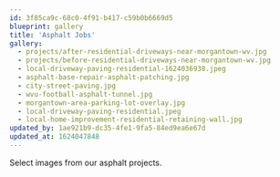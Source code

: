```yaml
---
id: 3f85ca9c-68c0-4f91-b417-c59b0b6669d5
blueprint: gallery
title: 'Asphalt Jobs'
gallery:
  - projects/after-residential-driveways-near-morgantown-wv.jpg
  - projects/before-residential-driveways-near-morgantown-wv.jpg
  - local-driveway-paving-residential-1624036938.jpeg
  - asphalt-base-repair-asphalt-patching.jpg
  - city-street-paving.jpg
  - wvu-football-asphalt-tunnel.jpg
  - morgantown-area-parking-lot-overlay.jpg
  - local-driveway-paving-residential.jpeg
  - local-home-improvement-residential-retaining-wall.jpg
updated_by: 1ae921b9-dc35-4fe1-9fa5-84ed9ea6e67d
updated_at: 1624047848
---
```

Select images from our asphalt projects.